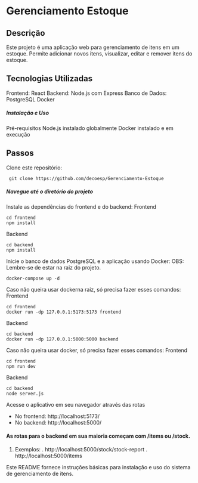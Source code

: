 # Gerenciamento Estoque
## Descrição
Este projeto é uma aplicação web para gerenciamento de itens em um estoque. Permite adicionar novos itens, visualizar, editar e remover itens do estoque.

## Tecnologias Utilizadas

Frontend: React
Backend: Node.js com Express
Banco de Dados: PostgreSQL
Docker

##### Instalação e Uso

Pré-requisitos
Node.js instalado globalmente
Docker instalado e em execução

## Passos

Clone este repositório:
```
 git clone https://github.com/decoesp/Gerenciamento-Estoque
```
##### Navegue até o diretório do projeto
 
Instale as dependências do frontend e do backend:
Frontend
```
cd frontend
npm install 
```
Backend
```
cd backend
npm install
```
Inicie o banco de dados PostgreSQL e a aplicação usando Docker:
OBS: Lembre-se de estar na raiz do projeto.
 ```
docker-compose up -d
```
Caso não queira usar dockerna raiz, só precisa fazer esses comandos:
Frontend
```
cd frontend
docker run -dp 127.0.0.1:5173:5173 frontend
```
Backend
```
cd backend
docker run -dp 127.0.0.1:5000:5000 backend
```
Caso não queira usar docker, só precisa fazer esses comandos:
Frontend
```
cd frontend
npm run dev 
```
Backend
```
cd backend
node server.js
```

Acesse o aplicativo em seu navegador através das rotas
+ No frontend: http://localhost:5173/
+ No backend: http://localhost:5000/

#### As rotas para o backend em sua maioria começam com /items ou /stock.
1. Exemplos:
. http://localhost:5000/stock/stock-report
. http://localhost:5000/items

Este README fornece instruções básicas para instalação e uso do sistema de gerenciamento de itens.

